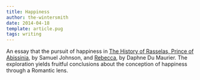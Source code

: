 ```yaml
---
title: Happiness
author: the-wintersmith
date: 2014-04-18
template: article.pug
tags: writing
---
```


An essay that the pursuit of happiness in [The History of Rasselas, Prince of Abissinia](https://en.wikipedia.org/wiki/The_History_of_Rasselas,_Prince_of_Abissinia), by Samuel Johnson, and [Rebecca](https://en.wikipedia.org/wiki/Rebecca_%28novel%29), by Daphne Du Maurier.  The exploration yields fruitful conclusions about the conception of happiness through a Romantic lens. 

<div class ="pdfEmbed" id="rebecca-rasselas"></div><br>

